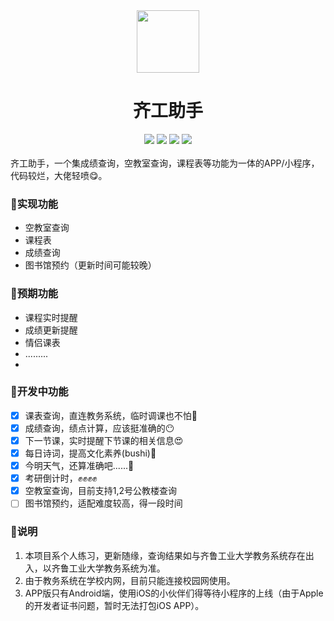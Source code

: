 <div align="center">
  <img src="https://user-images.githubusercontent.com/54131486/215404679-9affc0cb-485f-4825-8d88-3aacc48cc34c.png" style="width:100px; height: 100px;"/>
  <h1>齐工助手</h1>
  <img src="https://img.shields.io/badge/github-oh--tect-red"/> <img src="https://img.shields.io/badge/status-developing-yellow"/> <img src="https://img.shields.io/badge/powered%20by-uni--app-brightgreen"/> <img src="https://img.shields.io/github/stars/oh-tect/QluHelper.svg"/>
</div>
<br>
齐工助手，一个集成绩查询，空教室查询，课程表等功能为一体的APP/小程序，代码较烂，大佬轻喷😋。

### 👻实现功能

- 空教室查询
- 课程表
- 成绩查询
- 图书馆预约（更新时间可能较晚）

### 👻预期功能

- 课程实时提醒
- 成绩更新提醒
- 情侣课表
- .........
- 

### 👻开发中功能

- [X] 课表查询，直连教务系统，临时调课也不怕🤪
- [X] 成绩查询，绩点计算，应该挺准确的😶
- [X] 下一节课，实时提醒下节课的相关信息😍
- [X] 每日诗词，提高文化素养(bushi)🤣
- [X] 今明天气，还算准确吧......🤔
- [X] 考研倒计时，✊✊✊✊
- [X] 空教室查询，目前支持1,2号公教楼查询
- [ ] 图书馆预约，适配难度较高，得一段时间

### 👻说明

1. 本项目系个人练习，更新随缘，查询结果如与齐鲁工业大学教务系统存在出入，以齐鲁工业大学教务系统为准。
2. 由于教务系统在学校内网，目前只能连接校园网使用。
3. APP版只有Android端，使用iOS的小伙伴们得等待小程序的上线（由于Apple的开发者证书问题，暂时无法打包iOS APP）。
